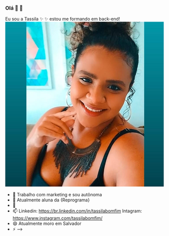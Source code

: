 ### Olá :dizzy: :dizzy:


Eu sou a Tassila ✨ ✨ estou me formando em back-end!
![Foto Tai](Imagens/img.jpg)

- 🔭 Trabalho com marketing e sou autônoma
- 🌱 Atualmente aluna da {Reprograma}
- 💬 
- 📫 Linkedin: https://br.linkedin.com/in/tassilabomfim
     Intagram: https://www.instagram.com/tassilabomfim/
- 😄 Atualmente moro em Salvador
- ⚡ 
-->
